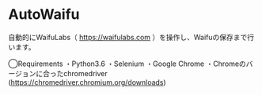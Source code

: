 # AutoWaifu
自動的にWaifuLabs（ https://waifulabs.com ）を操作し、Waifuの保存まで行います。

◯Requirements
・Python3.6
・Selenium
・Google Chrome
・Chromeのバージョンに合ったchromedriver (https://chromedriver.chromium.org/downloads)
